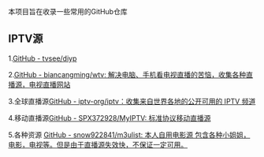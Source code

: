 本项目旨在收录一些常用的GitHub仓库



## IPTV源

1.[GitHub - tvsee/diyp](https://github.com/tvsee/diyp)

2.[GitHub - biancangming/wtv: 解决电脑、手机看电视直播的苦恼，收集各种直播源，电视直播网站](https://github.com/biancangming/wtv)

3.全球直播源[GitHub - iptv-org/iptv：收集来自世界各地的公开可用的 IPTV 频道](https://github.com/iptv-org/iptv)

4.移动直播源[GitHub - SPX372928/MyIPTV: 标准协议移动直播源](https://github.com/SPX372928/MyIPTV)

5.各种资源 [GitHub - snow922841/m3ulist: 本人自用电影源 包含各种小姐姐，电影，电视等。但是由于直播源失效快，不保证一定可用。](https://github.com/snow922841/m3ulist)
